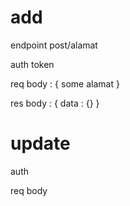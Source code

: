 # add
endpoint post/alamat

auth token

req body : {
    some alamat
}

res body : 
{
    data : {}
}

# update

auth

req body 